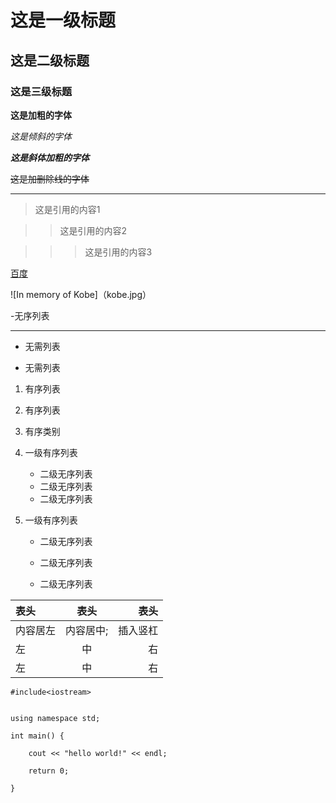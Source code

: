 # 这是一级标题

## 这是二级标题

### 这是三级标题

**这是加粗的字体**

*这是倾斜的字体*

***这是斜体加粗的字体***

~~这是加删除线的字体~~

---

>这是引用的内容1

>>这是引用的内容2

>>>这是引用的内容3

[百度](http://baidu.com)

![In memory of Kobe]（kobe.jpg）

-无序列表

***

+ 无需列表
* 无需列表

1. 有序列表
2. 有序列表
3. 有序类别

1. 一级有序列表

   - 二级无序列表
   - 二级无序列表
   - 二级无序列表

2. 一级有序列表

   * 二级无序列表

   * 二级无序列表

   + 二级无序列表

|表头|表头|表头|
|:-|:-:|-:|
|内容居左|内容居中;|插入竖杠|内容居右|
|左|中|右|
|左|中|右|

`#include<iostream>`
```

using namespace std;

int main() {

	cout << "hello world!" << endl;

	return 0;

}

```

